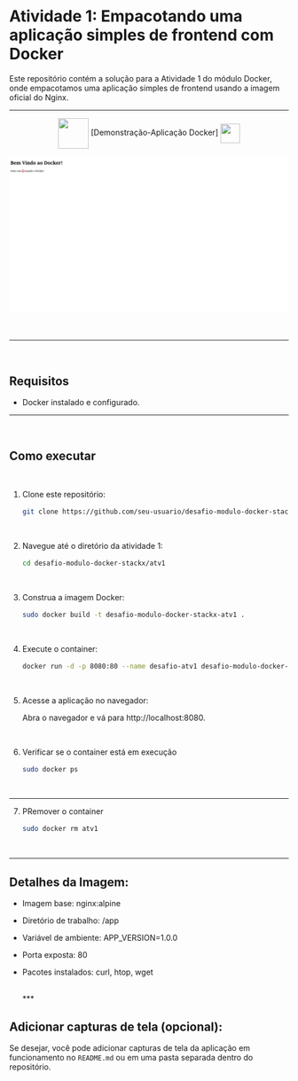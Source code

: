 # Atividade 1: Empacotando uma aplicação simples de frontend com Docker

Este repositório contém a solução para a Atividade 1 do módulo Docker, onde empacotamos uma aplicação simples de frontend usando a imagem oficial do Nginx.

***

<div align="center">
  
<img src= "https://media.giphy.com/media/3zSF3Gnr7cxMbi6WoP/giphy.gif" align="center" height="55" width="55"> [Demonstração-Aplicação Docker] <img src= "https://media.giphy.com/media/E5DzZsofmgxc9wjbhX/giphy.gif" align="center" height="35" width="35">

![Captura de Tela da Aplicação](images/aplicacao-docker.png)

<br>

---
<div align="left">

<br>

## Requisitos

- Docker instalado e configurado.

***
<br>

## Como executar

<br>

1. Clone este repositório:

   ```bash
   git clone https://github.com/seu-usuario/desafio-modulo-docker-stackx.git

<br>   

2. Navegue até o diretório da atividade 1:
   ``` bash
   cd desafio-modulo-docker-stackx/atv1

<br>

3. Construa a imagem Docker:
    ```bash
    sudo docker build -t desafio-modulo-docker-stackx-atv1 .

<br>

4. Execute o container:
    ```bash
    docker run -d -p 8080:80 --name desafio-atv1 desafio-modulo-docker-stackx-atv1

<br>

5. Acesse a aplicação no navegador:

   Abra o navegador e vá para http://localhost:8080.

<br>

6. Verificar se o container está em execução
   ```bash
   sudo docker ps

<br>

***  

7. PRemover o container
   ```bash
   sudo docker rm atv1

<br>

***  

## Detalhes da Imagem:

- Imagem base: nginx:alpine

- Diretório de trabalho: /app

- Variável de ambiente: APP_VERSION=1.0.0

- Porta exposta: 80

- Pacotes instalados: curl, htop, wget

  <br> 
  *** 

## Adicionar capturas de tela (opcional):

Se desejar, você pode adicionar capturas de tela da aplicação em funcionamento no `README.md` ou em uma pasta separada dentro do repositório.  
